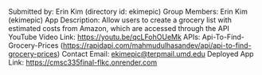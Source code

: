 Submitted by: Erin Kim (directory id: ekimepic)
Group Members: Erin Kim (ekimepic)
App Description: Allow users to create a grocery list with estimated costs from Amazon, which are accessed through the API
YouTube Video Link: https://youtu.be/qcLFohOUeMk
APIs: Api-To-Find-Grocery-Prices (https://rapidapi.com/mahmudulhasandev/api/api-to-find-grocery-prices)
Contact Email:  ekimepic@terpmail.umd.edu
Deployed App Link: https://cmsc335final-flkc.onrender.com